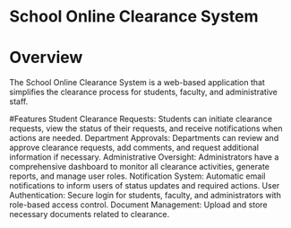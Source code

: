 # School Online Clearance System

# Overview
The School Online Clearance System is a web-based application that simplifies the clearance process for students, faculty, and administrative staff.

#Features
Student Clearance Requests: Students can initiate clearance requests, view the status of their requests, and receive notifications when actions are needed.
Department Approvals: Departments can review and approve clearance requests, add comments, and request additional information if necessary.
Administrative Oversight: Administrators have a comprehensive dashboard to monitor all clearance activities, generate reports, and manage user roles.
Notification System: Automatic email notifications to inform users of status updates and required actions.
User Authentication: Secure login for students, faculty, and administrators with role-based access control.
Document Management: Upload and store necessary documents related to clearance.
